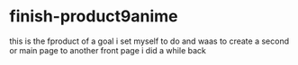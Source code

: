 # finish-product9anime
this is the fproduct of a goal i set myself to do and waas to create a second or main page to another front page i did a while back
